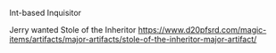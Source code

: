 Int-based Inquisitor 


Jerry wanted Stole of the Inheritor
https://www.d20pfsrd.com/magic-items/artifacts/major-artifacts/stole-of-the-inheritor-major-artifact/
